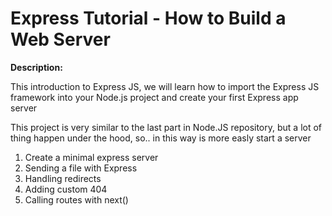 # Express Tutorial - How to Build a Web Server

**Description:**
<p> This introduction to Express JS, we will learn how to import the Express JS  framework into your Node.js project and create your first Express app server

<p> This project is very similar to the last part in Node.JS repository, but
a lot of thing happen under the hood, so.. in this way is more easly start a server

<ol>
  <li>Create a minimal express server
  <li>Sending a file with Express
  <li>Handling redirects
  <li>Adding custom 404
  <li>Calling  routes with next()
<ol>
